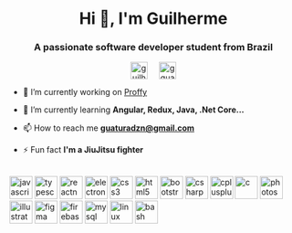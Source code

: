 <h1 align="center">Hi 👋, I'm Guilherme</h1>
<h3 align="center">A passionate software developer student from Brazil</h3>

<p align="center">
<a href="https://linkedin.com/in/guilhermeguatura" target="blank"><img align="center" src="https://cdn.jsdelivr.net/npm/simple-icons@3.0.1/icons/linkedin.svg" alt="guilhermeguatura" height="30" width="30" style="margin-right: 1rem"/></a>
<a href="https://instagram.com/gguatbjj" target="blank"><img align="center" src="https://cdn.jsdelivr.net/npm/simple-icons@3.0.1/icons/instagram.svg" alt="gguatbjj" height="30" width="30" /></a>
</p>

- 🔭 I’m currently working on [Proffy](https://github.com/guiguat/proffy)

- 🌱 I’m currently learning **Angular, Redux, Java, .Net Core...**

- 📫 How to reach me **guaturadzn@gmail.com**

- ⚡ Fun fact **I'm a JiuJitsu fighter**

<p align="left"  style="margin-top: 2rem">

<img src="https://devicons.github.io/devicon/devicon.git/icons/javascript/javascript-original.svg" alt="javascript" width="40" height="40"/>

<img src="https://devicons.github.io/devicon/devicon.git/icons/typescript/typescript-original.svg" alt="typescript" width="40" height="40"/>

<img src="https://reactnative.dev/img/header_logo.svg" alt="reactnative" width="40" height="40"/>

<img src="https://devicons.github.io/devicon/devicon.git/icons/electron/electron-original.svg" alt="electron" width="40" height="40"/>

<img src="https://devicons.github.io/devicon/devicon.git/icons/css3/css3-original-wordmark.svg" alt="css3" width="40" height="40"/>

<img src="https://devicons.github.io/devicon/devicon.git/icons/html5/html5-original-wordmark.svg" alt="html5" width="40" height="40"/>
<img src="https://devicons.github.io/devicon/devicon.git/icons/bootstrap/bootstrap-plain.svg" alt="bootstrap" width="40" height="40"/> 

<img src="https://devicons.github.io/devicon/devicon.git/icons/csharp/csharp-original.svg" alt="csharp" width="40" height="40"/>

<img src="https://devicons.github.io/devicon/devicon.git/icons/cplusplus/cplusplus-original.svg" alt="cplusplus" width="40" height="40"/>

<img src="https://devicons.github.io/devicon/devicon.git/icons/c/c-original.svg" alt="c" width="40" height="40"/> 

<img src="https://devicons.github.io/devicon/devicon.git/icons/photoshop/photoshop-plain.svg" alt="photoshop" width="40" height="40"/>
<img src="https://www.vectorlogo.zone/logos/adobe_illustrator/adobe_illustrator-icon.svg" alt="illustrator" width="40" height="40"/>
<img src="https://www.vectorlogo.zone/logos/figma/figma-icon.svg" alt="figma" width="40" height="40"/>

<img src="https://www.vectorlogo.zone/logos/firebase/firebase-icon.svg" alt="firebase" width="40" height="40"/>

<img src="https://devicons.github.io/devicon/devicon.git/icons/mysql/mysql-original-wordmark.svg" alt="mysql" width="40" height="40"/>

<img src="https://devicons.github.io/devicon/devicon.git/icons/linux/linux-original.svg" alt="linux" width="40" height="40"/>

<img src="https://www.vectorlogo.zone/logos/gnu_bash/gnu_bash-icon.svg" alt="bash" width="40" height="40"/>

</p>

